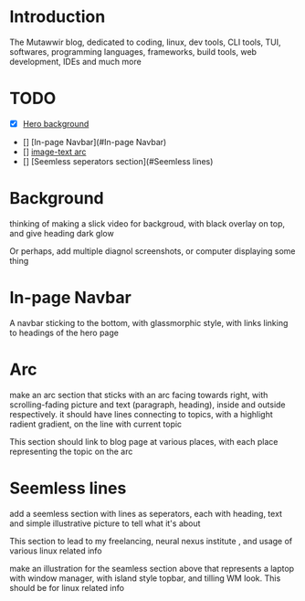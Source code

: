 
# Introduction

The Mutawwir blog, dedicated to coding, linux, dev tools, CLI tools, TUI, softwares, programming languages, frameworks, build tools, web development, IDEs and much more

# TODO

- [x] [Hero background](#Background)
- [] [In-page Navbar](#In-page Navbar)
- [] [image-text arc](#Arc)
- [] [Seemless seperators section](#Seemless lines) 

# Background
thinking of making a slick video for backgroud, with black overlay on top, and give heading dark glow

Or perhaps, add multiple diagnol screenshots, or computer displaying some thing

# In-page Navbar
A navbar sticking to the bottom, with glassmorphic style, with links linking to headings of the hero page

# Arc
make an arc section that sticks with an arc facing towards right, with scrolling-fading picture and text (paragraph, heading), inside and outside respectively. it should have lines connecting to topics, with a highlight radient gradient, on the line with current topic

This section should link to blog page at various places, with each place representing the topic on the arc

# Seemless lines
add a seemless section with lines as seperators, each with heading, text and simple illustrative picture to tell what it's about

This section to lead to my freelancing, neural nexus institute , and usage of various linux related info

make an illustration for the seamless section above that represents a laptop with window manager, with island style topbar, and tilling WM look. This should be for linux related info
